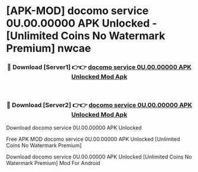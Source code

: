 # [APK-MOD] docomo service 0U.00.00000 APK Unlocked - [Unlimited Coins No Watermark Premium] nwcae



<div align="center">
<h3>🔴 Download [Server1] 👉👉 <a href="https://momento.my/?title=docomo_service_0U.00.00000_APK_Unlocked">docomo service 0U.00.00000 APK Unlocked Mod Apk</a></h3><br>

<h3>🔴 Download [Server2] 👉👉 <a href="https://momento.my/?title=docomo_service_0U.00.00000_APK_Unlocked">docomo service 0U.00.00000 APK Unlocked Mod Apk</a></h3>
</div>



Download docomo service 0U.00.00000 APK Unlocked 

Free APK MOD docomo service 0U.00.00000 APK Unlocked [Unlimited Coins No Watermark Premium]

Download docomo service 0U.00.00000 APK Unlocked [Unlimited Coins No Watermark Premium] Mod For Android
